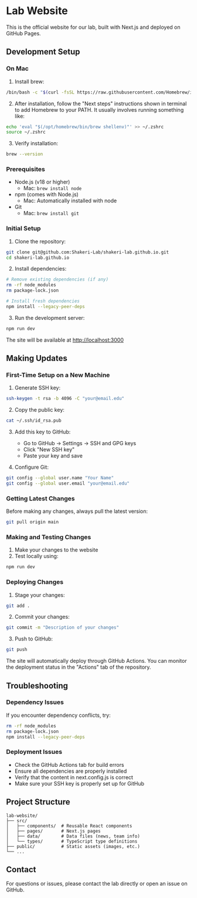 # Lab Website

This is the official website for our lab, built with Next.js and deployed on GitHub Pages.

## Development Setup

### On Mac
1. Install brew:
```bash
/bin/bash -c "$(curl -fsSL https://raw.githubusercontent.com/Homebrew/install/HEAD/install.sh)"
```

2. After installation, follow the "Next steps" instructions shown in terminal to add Homebrew to your PATH. It usually involves running something like:
```bash
echo 'eval "$(/opt/homebrew/bin/brew shellenv)"' >> ~/.zshrc
source ~/.zshrc
```

3. Verify installation:
```bash
brew --version
```

### Prerequisites
- Node.js (v18 or higher)
  - Mac: `brew install node`
- npm (comes with Node.js)
  - Mac: Automatically installed with node
- Git
  - Mac: `brew install git`

### Initial Setup
1. Clone the repository:
```bash
git clone git@github.com:Shakeri-Lab/shakeri-lab.github.io.git
cd shakeri-lab.github.io
```

2. Install dependencies:
```bash
# Remove existing dependencies (if any)
rm -rf node_modules
rm package-lock.json

# Install fresh dependencies
npm install --legacy-peer-deps
```

3. Run the development server:
```bash
npm run dev
```

The site will be available at [http://localhost:3000](http://localhost:3000)

## Making Updates

### First-Time Setup on a New Machine
1. Generate SSH key:
```bash
ssh-keygen -t rsa -b 4096 -C "your@email.edu"
```

2. Copy the public key:
```bash
cat ~/.ssh/id_rsa.pub
```

3. Add this key to GitHub:
   - Go to GitHub → Settings → SSH and GPG keys
   - Click "New SSH key"
   - Paste your key and save

4. Configure Git:
```bash
git config --global user.name "Your Name"
git config --global user.email "your@email.edu"
```

### Getting Latest Changes
Before making any changes, always pull the latest version:
```bash
git pull origin main
```

### Making and Testing Changes
1. Make your changes to the website
2. Test locally using:
```bash
npm run dev
```

### Deploying Changes
1. Stage your changes:
```bash
git add .
```

2. Commit your changes:
```bash
git commit -m "Description of your changes"
```

3. Push to GitHub:
```bash
git push
```

The site will automatically deploy through GitHub Actions. You can monitor the deployment status in the "Actions" tab of the repository.

## Troubleshooting

### Dependency Issues
If you encounter dependency conflicts, try:
```bash
rm -rf node_modules
rm package-lock.json
npm install --legacy-peer-deps
```

### Deployment Issues
- Check the GitHub Actions tab for build errors
- Ensure all dependencies are properly installed
- Verify that the content in next.config.js is correct
- Make sure your SSH key is properly set up for GitHub

## Project Structure
```
lab-website/
├── src/
│   ├── components/  # Reusable React components
│   ├── pages/       # Next.js pages
│   ├── data/        # Data files (news, team info)
│   └── types/       # TypeScript type definitions
├── public/          # Static assets (images, etc.)
└── ...
```

## Contact
For questions or issues, please contact the lab directly or open an issue on GitHub.